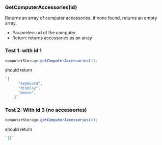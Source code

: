 ### **GetComputerAccessories(id)**

Returns an array of computer accessories. If none found, returns an empty array.

- Parameters: id of the computer
- Return: returns accessories as an array

### Test 1: with id 1

```js
computerStorage.getComputerAccessories(1);
```

should return

```json
`[
      "keyboard",
      "display",
      "mouse",
    ]`
```

### Test 2: With id 3 (no accessories)

```js
computerStorage.getComputerAccessories(3);
```

should return

```json
`[]`
```
